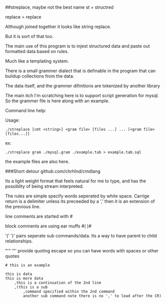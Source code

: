##streplace, maybe not the best name
st      = structred

replace = replace

Although joined together it looks like string replace.

But it is sort of that too.

The main use of this program is to injest structured data and paste out formatted data based on rules.

Much like a templating system.

There is a small grammer dialect that is definable in the program that can buildup collections from the data.

The data itself, and the grammer difinitions are tokenized by another library

The main itch I'm scratching here is to support script generation for mysql. So the grammer file is here along with an example.

Command line help:

Usage:
```
./streplace [cmt <string>] <gram file> [files ...] ... [<gram file> [files...]]
```

ex:

	./streplace gram ./mysql.gram ./example.tab	> example.tab.sql

the example files are also here.


###Short detour
github.com/chrhlnd/cmdlang

Its a light weight format that feels natural for me to type, and has the possiblity of being stream interpreted.

The rules are simple specify words seperated by white space. Carrige return is a delimiter unless its preceeded by a ','
then it is an extension of the previous line.

line comments are started with #

block comments are using ear muffs #( )#

'(' ')' pairs seperate sub commands/data. Its a way to have parent to child relationships.

"'" '"' provide quoting escape so you can have words with spaces or other quotes

```
# this is an example

this is data
this is more data
	,this is a continuation of the 2nd line
	,(this is a sub
		,command specified within the 2nd command
		another sub command note there is no ',' to lead after the CR)
```
